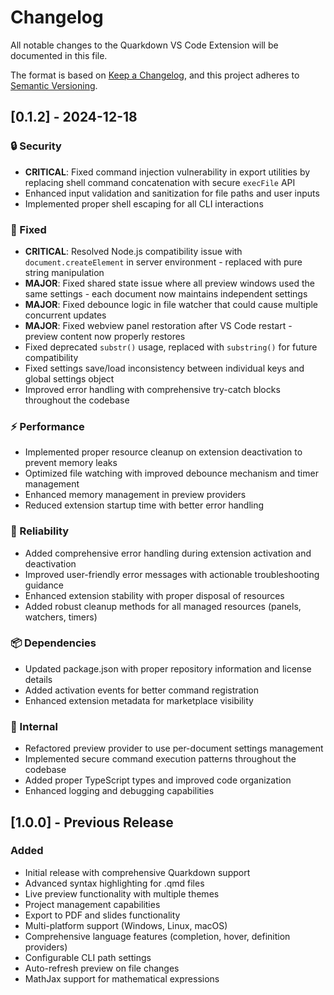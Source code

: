 # Changelog

All notable changes to the Quarkdown VS Code Extension will be documented in this file.

The format is based on [Keep a Changelog](https://keepachangelog.com/en/1.0.0/),
and this project adheres to [Semantic Versioning](https://semver.org/spec/v2.0.0.html).

## [0.1.2] - 2024-12-18

### 🔒 Security
- **CRITICAL**: Fixed command injection vulnerability in export utilities by replacing shell command concatenation with secure `execFile` API
- Enhanced input validation and sanitization for file paths and user inputs
- Implemented proper shell escaping for all CLI interactions

### 🐛 Fixed
- **CRITICAL**: Resolved Node.js compatibility issue with `document.createElement` in server environment - replaced with pure string manipulation
- **MAJOR**: Fixed shared state issue where all preview windows used the same settings - each document now maintains independent settings
- **MAJOR**: Fixed debounce logic in file watcher that could cause multiple concurrent updates
- **MAJOR**: Fixed webview panel restoration after VS Code restart - preview content now properly restores
- Fixed deprecated `substr()` usage, replaced with `substring()` for future compatibility
- Fixed settings save/load inconsistency between individual keys and global settings object
- Improved error handling with comprehensive try-catch blocks throughout the codebase

### ⚡ Performance
- Implemented proper resource cleanup on extension deactivation to prevent memory leaks
- Optimized file watching with improved debounce mechanism and timer management
- Enhanced memory management in preview providers
- Reduced extension startup time with better error handling

### 🎯 Reliability
- Added comprehensive error handling during extension activation and deactivation
- Improved user-friendly error messages with actionable troubleshooting guidance
- Enhanced extension stability with proper disposal of resources
- Added robust cleanup methods for all managed resources (panels, watchers, timers)

### 📦 Dependencies
- Updated package.json with proper repository information and license details
- Added activation events for better command registration
- Enhanced extension metadata for marketplace visibility

### 🔧 Internal
- Refactored preview provider to use per-document settings management
- Implemented secure command execution patterns throughout the codebase
- Added proper TypeScript types and improved code organization
- Enhanced logging and debugging capabilities

## [1.0.0] - Previous Release

### Added
- Initial release with comprehensive Quarkdown support
- Advanced syntax highlighting for .qmd files
- Live preview functionality with multiple themes
- Project management capabilities
- Export to PDF and slides functionality
- Multi-platform support (Windows, Linux, macOS)
- Comprehensive language features (completion, hover, definition providers)
- Configurable CLI path settings
- Auto-refresh preview on file changes
- MathJax support for mathematical expressions